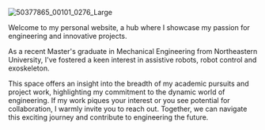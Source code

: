   ![50377865_00101_0276_Large](https://github.com/PingpingL/PingpingL.github.io/assets/118013785/b111419e-70e8-4e1f-9e75-2472adbd56b1)

  
  Welcome to my personal website, a hub where I showcase my passion for engineering and innovative projects. 

  As a recent Master's graduate in Mechanical Engineering from Northeastern University, I've fostered a keen interest in assistive robots, robot control and 
  exoskeleton. 

  This space offers an insight into the breadth of my academic pursuits and project work, highlighting my commitment to the dynamic world of engineering. If my work   piques your interest or you see potential for collaboration, I warmly invite you to reach out. Together, we can navigate this exciting journey and contribute to     engineering the future.





